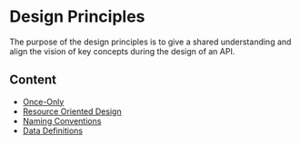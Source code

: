 # Design Principles
The purpose of the design principles is to give a shared
understanding and align the vision of key concepts during
the design of an API.

## Content
- [Once-Only](./once-only.md)
- [Resource Oriented Design](./resource-oriented-design.md)
- [Naming Conventions](./naming-conventions.md)
- [Data Definitions](./data-definitions.md)
